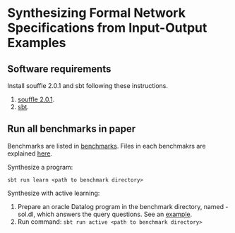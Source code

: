 # Synthesizing Formal Network Specifications from Input-Output Examples

## Software requirements

Install souffle 2.0.1 and sbt following these instructions.
1. [souffle 2.0.1](https://github.com/souffle-lang/souffle/releases/). 
2. [sbt](https://www.scala-sbt.org/release/docs/Setup.html).

## Run all benchmarks in paper
Benchmarks are listed in [benchmarks](benchmarks). 
Files in each benchmakrs are explained [here](benchmarks/README.md).

Synthesize a program:
```
sbt run learn <path to benchmark directory> 
```

Synthesize with active learning:

1. Prepare an oracle Datalog program in the benchmark directory, named <benchmark-name>-sol.dl,
  which answers the query questions.
  See an [example](benchmarks/nib/reachable/reachable-sol.dl).
2. Run command: ``sbt run active <path to benchmark directory> ``

